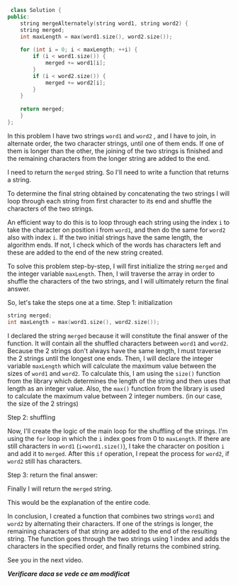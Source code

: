 ```cpp
 class Solution {
public:
    string mergeAlternately(string word1, string word2) {
    string merged;
    int maxLength = max(word1.size(), word2.size());
    
    for (int i = 0; i < maxLength; ++i) {
        if (i < word1.size()) {
            merged += word1[i];
        }
        if (i < word2.size()) {
            merged += word2[i];
        }
    }
    
    return merged;
    }
};
```
In this problem I have two strings `word1` and `word2` , and I have to join, in alternate order, the two character strings, until one of them ends.
If one of them is longer than the other, the joining of the two strings is finished and the remaining characters from the longer string are added to the end.

I need to return the `merged` string. So I'll need to write a function that returns a string.

To determine the final string obtained by concatenating the two strings I will loop through each string from first character to its end and shuffle the characters of the two strings. 

An efficient way to do this is to loop through each string using the index `i` to take the character on position i from `word1`, and then do the same for `word2` also with index `i`.
If the two initial strings have the same length, the algorithm ends. If not, I check which of the words has characters left and these are added to the end of the new string created.

To solve this problem step-by-step, I will first initialize the string `merged` and the integer variable `maxLength`. Then, I will traverse the array in order to shuffle the characters of the two strings, and I will ultimately return the final answer.

So, let's take the steps one at a time.
 Step 1: initialization

  ```cpp
  string merged;
  int maxLength = max(word1.size(), word2.size());
  ```

  I declared the string `merged` because it will constitute the final answer of the function. It will contain all the shuffled characters between `word1` and `word2`.
  Because the 2 strings don't always have the same length, I must traverse the 2 strings until the longest one ends.
  Then, I will declare the integer variable `maxLength` which will calculate the maximum value between the sizes of `word1` and `word2`. To calculate this, I am using the `size()` function from the <algorithm> library which determines the length of the string and then uses that length as an integer value.
  Also, the `max()` function from the <iostream> library is used to calculate the maximum value between 2 integer numbers. (in our case, the size of the 2 strings)

 Step 2: shuffling

  Now, I'll create the logic of the main loop for the shuffling of the strings.
  I'm using the `for` loop in which the `i` index goes from 0 to `maxLength`.
  If there are still characters in `word1` (`i<word1.size()`), I take the character on position `i` and add it to `merged`. After this `if` operation, I repeat the process for `word2`, if `word2` still has characters.
  
 Step 3: return the final answer:

Finally I will return the `merged` string.

This would be the explanation of the entire code.

In conclusion, I created a function that combines two strings `word1` and `word2` by alternating their characters. If one of the strings is longer, the remaining characters of that string are added to the end of the resulting string. The function goes through the two strings using 1 index and adds the characters in the specified order, and finally returns the combined string.

See you in the next video.

**_Verificare daca se vede ce am modificat_**